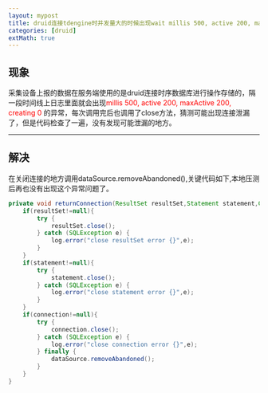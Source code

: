 ```yaml
---
layout: mypost
title: druid连接tdengine时并发量大的时候出现wait millis 500, active 200, maxActive 200, creating 0的问题
categories: [druid]
extMath: true
---
```


## 现象
采集设备上报的数据在服务端使用的是druid连接时序数据库进行操作存储的，隔一段时间线上日志里面就会出现<font color="red">millis 500, active 200, maxActive 200, creating 0</font> 的异常，每次调用完后也调用了close方法，猜测可能出现连接泄漏了，但是代码检查了一遍，没有发现可能泄漏的地方。

----------
## 解决
在关闭连接的地方调用dataSource.removeAbandoned(),关键代码如下,本地压测后再也没有出现这个异常问题了。

``` java
private void returnConnection(ResultSet resultSet,Statement statement,Connection connection){
	if(resultSet!=null){
		try {
			resultSet.close();
		} catch (SQLException e) {
			log.error("close resultSet error {}",e);
		}
	}
	if(statement!=null){
		try {
			statement.close();
		} catch (SQLException e) {
			log.error("close statement error {}",e);
		}
	}
	if(connection!=null){
		try {
			connection.close();
		} catch (SQLException e) {
			log.error("close connection error {}",e);
		} finally {
			dataSource.removeAbandoned();
		}
	}
}

